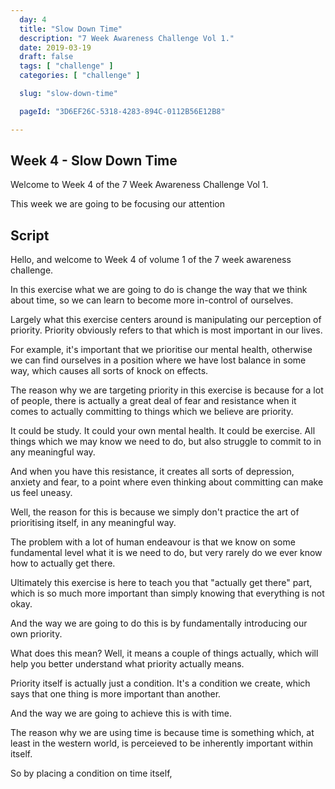 ```yaml
---
  day: 4
  title: "Slow Down Time"
  description: "7 Week Awareness Challenge Vol 1."
  date: 2019-03-19
  draft: false
  tags: [ "challenge" ]
  categories: [ "challenge" ]

  slug: "slow-down-time"

  pageId: "3D6EF26C-5318-4283-894C-0112B56E12B8"

---
```


## Week 4 - Slow Down Time

Welcome to Week 4 of the 7 Week Awareness Challenge Vol 1.

This week we are going to be focusing our attention

## Script

<!-- INTRO -->

Hello, and welcome to Week 4 of volume 1 of the 7 week awareness challenge.

In this exercise what we are going to do is change the way that we think about time, so we can learn to become more in-control of ourselves.

Largely what this exercise centers around is manipulating our perception of priority. Priority obviously refers to that which is most important in our lives. 

<!-- CONTEXT -->

For example, it's important that we prioritise our mental health, otherwise we can find ourselves in a position where we have lost balance in some way, which causes all sorts of knock on effects.

The reason why we are targeting priority in this exercise is because for a lot of people, there is actually a great deal of fear and resistance when it comes to actually committing to things which we believe are priority. 

It could be study. It could your own mental health. It could be exercise. All things which we may know we need to do, but also struggle to commit to in any meaningful way.

And when you have this resistance, it creates all sorts of depression, anxiety and fear, to a point where even thinking about committing can make us feel uneasy. 

Well, the reason for this is because we simply don't practice the art of prioritising itself, in any meaningful way. 

The problem with a lot of human endeavour is that we know on some fundamental level what it is we need to do, but very rarely do we ever know how to actually get there.

Ultimately this exercise is here to teach you that "actually get there" part, which is so much more important than simply knowing that everything is not okay.

<!-- EXERCISE -->

And the way we are going to do this is by fundamentally introducing our own priority. 

What does this mean? Well, it means a couple of things actually, which will help you better understand what priority actually means. 

Priority itself is actually just a condition. It's a condition we create, which says that one thing is more important than another.

And the way we are going to achieve this is with time.

The reason why we are using time is because time is something which, at least in the western world, is perceieved to be inherently important within itself.

So by placing a condition on time itself,

